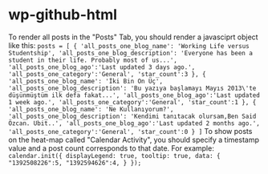 wp-github-html
==============

To render all posts in the "Posts" Tab, you should render a javasciprt object like this:
	```
	posts = [
				{
					'all_posts_one_blog_name': 'Working Life versus Studentship',
					'all_posts_one_blog_description': 'Everyone has been a student in their life. Probably most of us...',
					'all_posts_one_blog_ago':'Last updated 3 days ago.',
					'all_posts_one_category':'General',
					'star_count':3
				},
				{
					'all_posts_one_blog_name': 'İki Bin On Üç',
					'all_posts_one_blog_description': 'Bu yazıya başlamayı Mayıs 2013\'te düşünmüştüm ilk defa fakat...',
					'all_posts_one_blog_ago':'Last updated 1 week ago.',
					'all_posts_one_category':'General',
					'star_count':1
				},
				{
					'all_posts_one_blog_name': 'Ne Kullanıyorum?',
					'all_posts_one_blog_description': 'Kendimi tanıtacak olursam,Ben Said Özcan. Ubit..',
					'all_posts_one_blog_ago':'Last updated 2 months ago.',
					'all_posts_one_category':'General',
					'star_count':0
				}
		]
	 ```
To show posts on the heat-map called "Calendar Activity", you should specify a timestamp value and a post count corresponds to that date. For example:
	```
	calendar.init({
		displayLegend: true,
		tooltip: true,
		data: {
			"1392508226":5,
			"1392594626":4,
		}
	});
 	```
